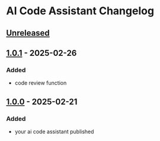 <!-- Keep a Changelog guide -> https://keepachangelog.com -->

# AI Code Assistant Changelog

## [Unreleased]

## [1.0.1] - 2025-02-26

### Added

- code review function

## [1.0.0] - 2025-02-21

### Added

- your ai code assistant published

[Unreleased]: https://github.com/BaronCyrus/ai_code_helper/compare/v1.0.1...HEAD
[1.0.1]: https://github.com/BaronCyrus/ai_code_helper/compare/v1.0.0...v1.0.1
[1.0.0]: https://github.com/BaronCyrus/ai_code_helper/commits/v1.0.0
